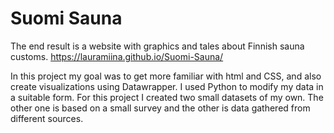 # Suomi Sauna
 The end result is a website with graphics and tales about Finnish sauna customs.
 https://lauramiina.github.io/Suomi-Sauna/

 In this project my goal was to get more familiar with html and CSS, and also create visualizations using Datawrapper.
 I used Python to modify my data in a suitable form. For this project I created two small datasets of my own.
 The other one is based on a small survey and the other is data gathered from different sources.
 
